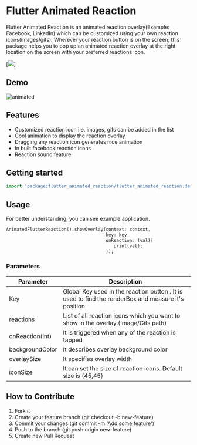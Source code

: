 <!--
This README describes the package. If you publish this package to pub.dev,
this README's contents appear on the landing page for your package.

For information about how to write a good package README, see the guide for
[writing package pages](https://dart.dev/guides/libraries/writing-package-pages).

For general information about developing packages, see the Dart guide for
[creating packages](https://dart.dev/guides/libraries/create-library-packages)
and the Flutter guide for
[developing packages and plugins](https://flutter.dev/developing-packages).
-->

# Flutter Animated Reaction

Flutter Animated Reaction is an animated reaction overlay(Example: Facebook, LinkedIn) which can be customized using your own reaction icons(images/gifs). Wherever your reaction button is on the screen, this package helps you to pop up an animated reaction overlay at the right location on the screen with your preferred reactions icon.

[![](https://visitor-badge.glitch.me/badge?page_id=ajoy-1704001.flutter_animated_reaction&left_color=green&right_color=red)]


## Demo

![animated](https://github.com/Ajoy-1704001/flutter_animated_reaction/assets/57573642/da427168-90be-40b7-a640-c91d2ddad6c8)

## Features

* Customized reaction icon i.e. images, gifs can be added in the list
* Cool animation to display the reaction overlay
* Dragging any reaction icon generates nice animation
* In built facebook reaction icons
* Reaction sound feature

## Getting started
```dart
import 'package:flutter_animated_reaction/flutter_animated_reaction.dart';
```
## Usage

For better understanding, you can see example application.

```dart
AnimatedFlutterReaction().showOverlay(context: context,
                                      key: key,
                                      onReaction: (val){
                                         print(val);
                                      });
```
### Parameters
Parameter  | Description
------------- | -------------
Key  | Global Key used in the reaction button . It is used to find the renderBox and measure it's position.
reactions  | List of all reaction icons which you want to show in the overlay.(Image/Gifs path)
onReaction(int) | It is triggered when any of the reaction is tapped
backgroundColor | It describes overlay background color
overlaySize | It specifies overlay width
iconSize| It can set the size of reaction icons. Default size is (45,45)

## How to Contribute

1. Fork it
2. Create your feature branch (git checkout -b new-feature)
3. Commit your changes (git commit -m 'Add some feature')
4. Push to the branch (git push origin new-feature)
5. Create new Pull Request
